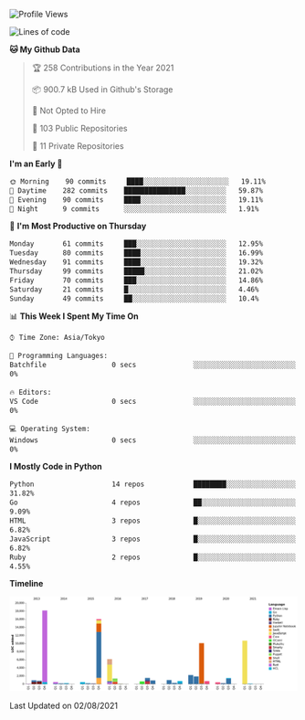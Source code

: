 <!--START_SECTION:waka-->
![Profile Views](http://img.shields.io/badge/Profile%20Views-0-blue)

![Lines of code](https://img.shields.io/badge/From%20Hello%20World%20I%27ve%20Written-77937%20lines%20of%20code-blue)

**🐱 My Github Data** 

> 🏆 258 Contributions in the Year 2021
 > 
> 📦 900.7 kB Used in Github's Storage 
 > 
> 🚫 Not Opted to Hire
 > 
> 📜 103 Public Repositories 
 > 
> 🔑 11 Private Repositories  
 > 
**I'm an Early 🐤** 

```text
🌞 Morning    90 commits     ████░░░░░░░░░░░░░░░░░░░░░   19.11% 
🌆 Daytime    282 commits    ███████████████░░░░░░░░░░   59.87% 
🌃 Evening    90 commits     ████░░░░░░░░░░░░░░░░░░░░░   19.11% 
🌙 Night      9 commits      ░░░░░░░░░░░░░░░░░░░░░░░░░   1.91%

```
📅 **I'm Most Productive on Thursday** 

```text
Monday       61 commits     ███░░░░░░░░░░░░░░░░░░░░░░   12.95% 
Tuesday      80 commits     ████░░░░░░░░░░░░░░░░░░░░░   16.99% 
Wednesday    91 commits     ████░░░░░░░░░░░░░░░░░░░░░   19.32% 
Thursday     99 commits     █████░░░░░░░░░░░░░░░░░░░░   21.02% 
Friday       70 commits     ███░░░░░░░░░░░░░░░░░░░░░░   14.86% 
Saturday     21 commits     █░░░░░░░░░░░░░░░░░░░░░░░░   4.46% 
Sunday       49 commits     ██░░░░░░░░░░░░░░░░░░░░░░░   10.4%

```


📊 **This Week I Spent My Time On** 

```text
⌚︎ Time Zone: Asia/Tokyo

💬 Programming Languages: 
Batchfile                0 secs              ░░░░░░░░░░░░░░░░░░░░░░░░░   0%

🔥 Editors: 
VS Code                  0 secs              ░░░░░░░░░░░░░░░░░░░░░░░░░   0%

💻 Operating System: 
Windows                  0 secs              ░░░░░░░░░░░░░░░░░░░░░░░░░   0%

```

**I Mostly Code in Python** 

```text
Python                   14 repos            ████████░░░░░░░░░░░░░░░░░   31.82% 
Go                       4 repos             ██░░░░░░░░░░░░░░░░░░░░░░░   9.09% 
HTML                     3 repos             █░░░░░░░░░░░░░░░░░░░░░░░░   6.82% 
JavaScript               3 repos             █░░░░░░░░░░░░░░░░░░░░░░░░   6.82% 
Ruby                     2 repos             █░░░░░░░░░░░░░░░░░░░░░░░░   4.55%

```


**Timeline**

![Chart not found](https://raw.githubusercontent.com/takuan-osho/takuan-osho/master/charts/bar_graph.png) 


 Last Updated on 02/08/2021
<!--END_SECTION:waka-->
